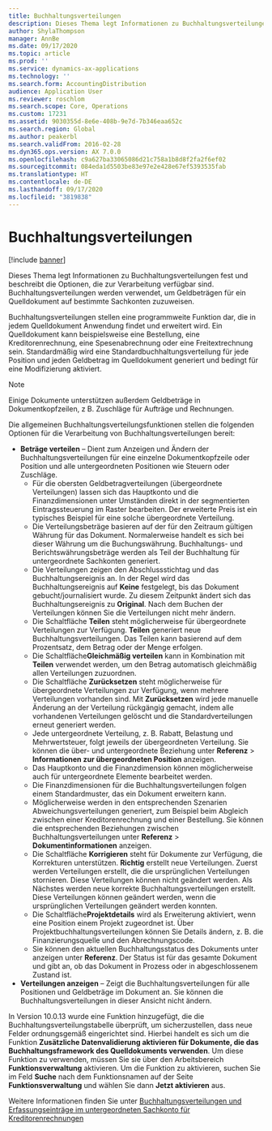 ```yaml
---
title: Buchhaltungsverteilungen
description: Dieses Thema legt Informationen zu Buchhaltungsverteilungen fest und beschreibt die Optionen, die zur Verarbeitung verfügbar sind.
author: ShylaThompson
manager: AnnBe
ms.date: 09/17/2020
ms.topic: article
ms.prod: ''
ms.service: dynamics-ax-applications
ms.technology: ''
ms.search.form: AccountingDistribution
audience: Application User
ms.reviewer: roschlom
ms.search.scope: Core, Operations
ms.custom: 17231
ms.assetid: 9030355d-8e6e-408b-9e7d-7b346eaa652c
ms.search.region: Global
ms.author: peakerbl
ms.search.validFrom: 2016-02-28
ms.dyn365.ops.version: AX 7.0.0
ms.openlocfilehash: c9a627ba33065086d21c758a1b8d8f2fa2f6ef02
ms.sourcegitcommit: 084eda1d5503be83e97e2e428e67ef5393535fab
ms.translationtype: HT
ms.contentlocale: de-DE
ms.lasthandoff: 09/17/2020
ms.locfileid: "3819838"
---
```

# <a name="accounting-distributions"></a>Buchhaltungsverteilungen

[!include [banner](../includes/banner.md)]

Dieses Thema legt Informationen zu Buchhaltungsverteilungen fest und beschreibt die Optionen, die zur Verarbeitung verfügbar sind. Buchhaltungsverteilungen werden verwendet, um Geldbeträgen für ein Quelldokument auf bestimmte Sachkonten zuzuweisen. 

Buchhaltungsverteilungen stellen eine programmweite Funktion dar, die in jedem Quelldokument Anwendung findet und erweitert wird. Ein Quelldokument kann beispielsweise eine Bestellung, eine Kreditorenrechnung, eine Spesenabrechnung oder eine Freitextrechnung sein. Standardmäßig wird eine Standardbuchhaltungsverteilung für jede Position und jeden Geldbetrag im Quelldokument generiert und bedingt für eine Modifizierung aktiviert. 

> [!NOTE] 
> Einige Dokumente unterstützen außerdem Geldbeträge in Dokumentkopfzeilen, z B. Zuschläge für Aufträge und Rechnungen. 

Die allgemeinen Buchhaltungsverteilungsfunktionen stellen die folgenden Optionen für die Verarbeitung von Buchhaltungsverteilungen bereit:

-   **Beträge verteilen** – Dient zum Anzeigen und Ändern der Buchhaltungsverteilungen für eine einzelne Dokumentkopfzeile oder Position und alle untergeordneten Positionen wie Steuern oder Zuschläge.
    -   Für die obersten Geldbetragverteilungen (übergeordnete Verteilungen) lassen sich das Hauptkonto und die Finanzdimensionen unter Umständen direkt in der segmentierten Eintragssteuerung im Raster bearbeiten. Der erweiterte Preis ist ein typisches Beispiel für eine solche übergeordnete Verteilung.
    -   Die Verteilungsbeträge basieren auf der für den Zeitraum gültigen Währung für das Dokument. Normalerweise handelt es sich bei dieser Währung um die Buchungswährung. Buchhaltungs- und Berichtswährungsbeträge werden als Teil der Buchhaltung für untergeordnete Sachkonten generiert.
    -   Die Verteilungen zeigen den Abschlussstichtag und das Buchhaltungsereignis an. In der Regel wird das Buchhaltungsereignis auf **Keine** festgelegt, bis das Dokument gebucht/journalisiert wurde. Zu diesem Zeitpunkt ändert sich das Buchhaltungsereignis zu **Original**. Nach dem Buchen der Verteilungen können Sie die Verteilungen nicht mehr ändern.
    -   Die Schaltfläche **Teilen** steht möglicherweise für übergeordnete Verteilungen zur Verfügung. **Teilen** generiert neue Buchhaltungsverteilungen. Das Teilen kann basierend auf dem Prozentsatz, dem Betrag oder der Menge erfolgen.
    -   Die Schaltfläche**Gleichmäßig verteilen** kann in Kombination mit **Teilen** verwendet werden, um den Betrag automatisch gleichmäßig allen Verteilungen zuzuordnen.
    -   Die Schaltfläche **Zurücksetzen** steht möglicherweise für übergeordnete Verteilungen zur Verfügung, wenn mehrere Verteilungen vorhanden sind. Mit **Zurücksetzen** wird jede manuelle Änderung an der Verteilung rückgängig gemacht, indem alle vorhandenen Verteilungen gelöscht und die Standardverteilungen erneut generiert werden.
    -   Jede untergeordnete Verteilung, z. B. Rabatt, Belastung und Mehrwertsteuer, folgt jeweils der übergeordneten Verteilung. Sie können die über- und untergeordnete Beziehung unter **Referenz** &gt; **Informationen zur übergeordneten Position** anzeigen.
    -   Das Hauptkonto und die Finanzdimension können möglicherweise auch für untergeordnete Elemente bearbeitet werden.
    -   Die Finanzdimensionen für die Buchhaltungsverteilungen folgen einem Standardmuster, das ein Dokument erweitern kann.
    -   Möglicherweise werden in den entsprechenden Szenarien Abweichungsverteilungen generiert, zum Beispiel beim Abgleich zwischen einer Kreditorenrechnung und einer Bestellung. Sie können die entsprechenden Beziehungen zwischen Buchhaltungsverteilungen unter **Referenz** &gt; **Dokumentinformationen** anzeigen.
    -   Die Schaltfläche **Korrigieren** steht für Dokumente zur Verfügung, die Korrekturen unterstützen. **Richtig** erstellt neue Verteilungen. Zuerst werden Verteilungen erstellt, die die ursprünglichen Verteilungen stornieren. Diese Verteilungen können nicht geändert werden. Als Nächstes werden neue korrekte Buchhaltungsverteilungen erstellt. Diese Verteilungen können geändert werden, wenn die ursprünglichen Verteilungen geändert werden konnten.
    -   Die Schaltfläche**Projektdetails** wird als Erweiterung aktiviert, wenn eine Position einem Projekt zugeordnet ist. Über Projektbuchhaltungsverteilungen können Sie Details ändern, z. B. die Finanzierungsquelle und den Abrechnungscode.
    -   Sie können den aktuellen Buchhaltungsstatus des Dokuments unter anzeigen unter **Referenz**. Der Status ist für das gesamte Dokument und gibt an, ob das Dokument in Prozess oder in abgeschlossenem Zustand ist.
-   **Verteilungen anzeigen** – Zeigt die Buchhaltungsverteilungen für alle Positionen und Geldbeträge im Dokument an. Sie können die Buchhaltungsverteilungen in dieser Ansicht nicht ändern.

In Version 10.0.13 wurde eine Funktion hinzugefügt, die die Buchhaltungsverteilungstabelle überprüft, um sicherzustellen, dass neue Felder ordnungsgemäß eingerichtet sind. Hierbei handelt es sich um die Funktion **Zusätzliche Datenvalidierung aktivieren für Dokumente, die das Buchhaltungsframework des Quelldokuments verwenden**. Um diese Funktion zu verwenden, müssen Sie sie über den Arbeitsbereich **Funktionsverwaltung** aktivieren. Um die Funktion zu aktivieren, suchen Sie im Feld **Suche** nach dem Funktionsnamen auf der Seite **Funktionsverwaltung** und wählen Sie dann **Jetzt aktivieren** aus.

Weitere Informationen finden Sie unter [Buchhaltungsverteilungen und Erfassungseinträge im untergeordneten Sachkonto für Kreditorenrechnungen](accounting-distributions-subledger-journal-entries-vendor-invoices.md)
